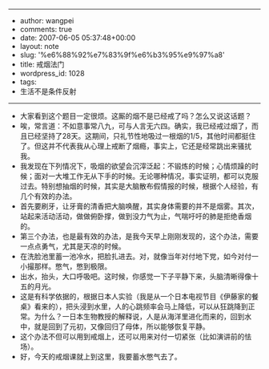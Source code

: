 - --
- author: wangpei
- comments: true
- date: 2007-06-05 05:37:48+00:00
- layout: note
- slug: '%e6%88%92%e7%83%9f%e6%b3%95%e9%97%a8'
- title: 戒烟法门
- wordpress_id: 1028
- tags:
- 生活不是条件反射
- --
- 大家看到这个题目一定很烦。这厮的烟不是已经戒了吗？怎么又说这话题？
- 唉，常言道：不如意事常八九，可与人言无六四。确实，我已经戒过烟了，而且已经坚持了28天。这期间，只礼节性地吸过一根烟的1/5，其他时间都挺住了。但这并不代表我从心理上戒断了烟瘾，事实上，它还是经常跳出来骚扰我。
- 我发现在下列情况下，吸烟的欲望会沉滓泛起：不锻炼的时候；心情烦躁的时候；面对一大堆工作无从下手的时候。无论哪种情况，事实证明，都可以克服过去。特别想抽烟的时候，其实是大脑散布假情报的时候，根据个人经验，有几个有效的办法。
- 首先要刷牙，让牙膏的清香把大脑唤醒，其实身体需要的并不是烟雾。其次，站起来活动活动，做做俯卧撑，做到没力气为止，气喘吁吁的肺是拒绝香烟的。
- 第三个办法，也是最有效的办法，是我今天早上刚刚发现的，这个办法，需要一点点勇气，尤其是天凉的时候。
- 在洗脸池里蓄一池冷水，把脸扎进去。对，就像当年对付地下党，如今对付一小撮那样。憋气，憋到极限。
- 出水，抬头，大口呼吸吧。这时候，你感觉一下子平静下来，头脑清晰得像十五的月光。
- 这是有科学依据的，根据日本人实验（我是从一个日本电视节目《伊藤家的餐桌》看来的），把头浸到水里，人的心跳频率会马上降低，可以从狂跳降到正常。为什么？一日本生物教授的解释说，人是从海洋里进化而来的，回到水中，就是回到了元初，又像回归了母体，所以能够恢复平静。
- 这个办法不但可以用到戒烟上，还可以用来对付一切紧张（比如演讲前的怯场）。
- 好，今天的戒烟课就上到这里，我要蓄水憋气去了。
